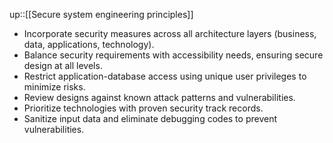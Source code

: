 up::[[Secure system engineering principles]]

- Incorporate security measures across all architecture layers (business, data, applications, technology).
- Balance security requirements with accessibility needs, ensuring secure design at all levels.
- Restrict application-database access using unique user privileges to minimize risks.
- Review designs against known attack patterns and vulnerabilities.
- Prioritize technologies with proven security track records.
- Sanitize input data and eliminate debugging codes to prevent vulnerabilities.